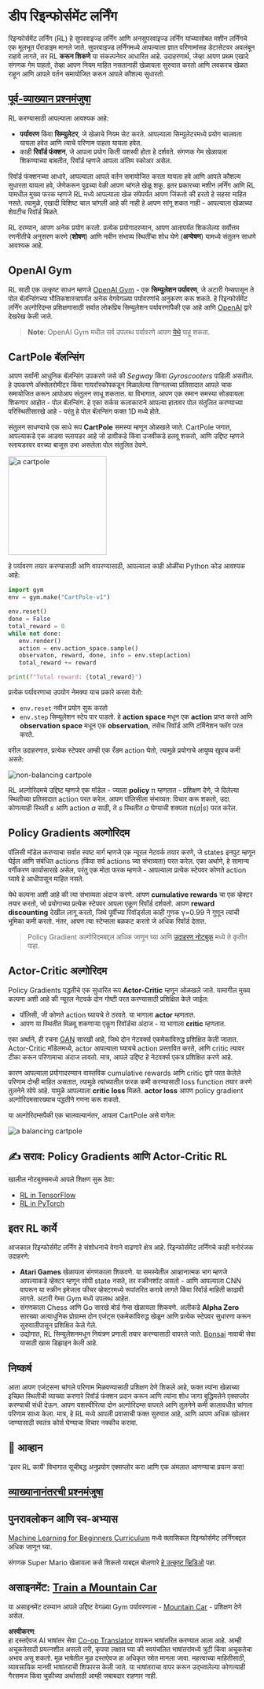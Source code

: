 <!--
CO_OP_TRANSLATOR_METADATA:
{
  "original_hash": "dbacf9b1915612981d76059678e563e5",
  "translation_date": "2025-08-26T10:14:00+00:00",
  "source_file": "lessons/6-Other/22-DeepRL/README.md",
  "language_code": "mr"
}
-->
# डीप रिइन्फोर्समेंट लर्निंग

रिइन्फोर्समेंट लर्निंग (RL) हे सुपरवाइज्ड लर्निंग आणि अनसुपरवाइज्ड लर्निंग यांच्यासोबत मशीन लर्निंगचे एक मूलभूत पॅराडाइम मानले जाते. सुपरवाइज्ड लर्निंगमध्ये आपल्याला ज्ञात परिणामांसह डेटासेटवर अवलंबून राहावे लागते, तर RL **करून शिकणे** या संकल्पनेवर आधारित आहे. उदाहरणार्थ, जेव्हा आपण प्रथम एखादे संगणक गेम पाहतो, तेव्हा आपण नियम माहित नसतानाही खेळायला सुरुवात करतो आणि लवकरच खेळत राहून आणि आपले वर्तन समायोजित करून आपले कौशल्य सुधारतो.

## [पूर्व-व्याख्यान प्रश्नमंजुषा](https://red-field-0a6ddfd03.1.azurestaticapps.net/quiz/122)

RL करण्यासाठी आपल्याला आवश्यक आहे:

* **पर्यावरण** किंवा **सिम्युलेटर**, जे खेळाचे नियम सेट करते. आपल्याला सिम्युलेटरमध्ये प्रयोग चालवता यायला हवेत आणि त्याचे परिणाम पाहता यायला हवेत.
* काही **रिवॉर्ड फंक्शन**, जे आपला प्रयोग किती यशस्वी होता हे दर्शवते. संगणक गेम खेळायला शिकण्याच्या बाबतीत, रिवॉर्ड म्हणजे आपला अंतिम स्कोअर असेल.

रिवॉर्ड फंक्शनच्या आधारे, आपल्याला आपले वर्तन समायोजित करता यायला हवे आणि आपले कौशल्य सुधारता यायला हवे, जेणेकरून पुढच्या वेळी आपण चांगले खेळू शकू. इतर प्रकारच्या मशीन लर्निंग आणि RL यामधील मुख्य फरक म्हणजे RL मध्ये आपल्याला खेळ संपेपर्यंत आपण जिंकतो की हरतो हे सहसा माहित नसते. त्यामुळे, एखादी विशिष्ट चाल चांगली आहे की नाही हे आपण सांगू शकत नाही - आपल्याला खेळाच्या शेवटीच रिवॉर्ड मिळते.

RL दरम्यान, आपण अनेक प्रयोग करतो. प्रत्येक प्रयोगादरम्यान, आपण आतापर्यंत शिकलेल्या सर्वोत्तम रणनीतीचे अनुसरण करणे (**शोषण**) आणि नवीन संभाव्य स्थितींचा शोध घेणे (**अन्वेषण**) यामध्ये संतुलन साधणे आवश्यक आहे.

## OpenAI Gym

RL साठी एक उत्कृष्ट साधन म्हणजे [OpenAI Gym](https://gym.openai.com/) - एक **सिम्युलेशन पर्यावरण**, जे अटारी गेम्सपासून ते पोल बॅलन्सिंगच्या भौतिकशास्त्रापर्यंत अनेक वेगवेगळ्या पर्यावरणांचे अनुकरण करू शकते. हे रिइन्फोर्समेंट लर्निंग अल्गोरिदम्स प्रशिक्षणासाठी सर्वात लोकप्रिय सिम्युलेशन पर्यावरणांपैकी एक आहे आणि [OpenAI](https://openai.com/) द्वारे देखरेख केली जाते.

> **Note**: OpenAI Gym मधील सर्व उपलब्ध पर्यावरणे आपण [येथे](https://gym.openai.com/envs/#classic_control) पाहू शकता.

## CartPole बॅलन्सिंग

आपण सर्वांनी आधुनिक बॅलन्सिंग उपकरणे जसे की *Segway* किंवा *Gyroscooters* पाहिली असतील. हे उपकरणे अ‍ॅक्सेलरोमीटर किंवा गायरॉस्कोपकडून मिळालेल्या सिग्नलच्या प्रतिसादात आपले चाक समायोजित करून आपोआप संतुलन साधू शकतात. या विभागात, आपण एक समान समस्या सोडवायला शिकणार आहोत - पोल बॅलन्सिंग. हे एका सर्कस कलाकाराने आपल्या हातावर पोल संतुलित करण्याच्या परिस्थितीसारखे आहे - परंतु हे पोल बॅलन्सिंग फक्त 1D मध्ये होते.

संतुलन साधण्याचे एक साधे रूप **CartPole** समस्या म्हणून ओळखले जाते. CartPole जगात, आपल्याकडे एक आडवा स्लायडर आहे जो डावीकडे किंवा उजवीकडे हलवू शकतो, आणि उद्दिष्ट म्हणजे स्लायडरवर वरच्या बाजूस उभा असलेला पोल संतुलित ठेवणे.

<img alt="a cartpole" src="images/cartpole.png" width="200"/>

हे पर्यावरण तयार करण्यासाठी आणि वापरण्यासाठी, आपल्याला काही ओळींचा Python कोड आवश्यक आहे:

```python
import gym
env = gym.make("CartPole-v1")

env.reset()
done = False
total_reward = 0
while not done:
   env.render()
   action = env.action_space.sample()
   observaton, reward, done, info = env.step(action)
   total_reward += reward

print(f"Total reward: {total_reward}")
```

प्रत्येक पर्यावरणाचा उपयोग नेमक्या याच प्रकारे करता येतो:
* `env.reset` नवीन प्रयोग सुरू करतो
* `env.step` सिम्युलेशन स्टेप पार पाडतो. हे **action space** मधून एक **action** प्राप्त करते आणि **observation space** मधून एक **observation**, तसेच रिवॉर्ड आणि टर्मिनेशन फ्लॅग परत करते.

वरील उदाहरणात, प्रत्येक स्टेपवर आम्ही एक रँडम action घेतो, त्यामुळे प्रयोगाचे आयुष्य खूपच कमी असते:

![non-balancing cartpole](../../../../../lessons/6-Other/22-DeepRL/images/cartpole-nobalance.gif)

RL अल्गोरिदमचे उद्दिष्ट म्हणजे एक मॉडेल - ज्याला **policy** π म्हणतात - प्रशिक्षण देणे, जे दिलेल्या स्थितीच्या प्रतिसादात action परत करेल. आपण पॉलिसीला संभाव्यत: विचार करू शकतो, उदा. कोणत्याही स्थिती *s* आणि action *a* साठी, ते *s* स्थितीत *a* घेण्याची शक्यता π(*a*|*s*) परत करेल.

## Policy Gradients अल्गोरिदम

पॉलिसी मॉडेल करण्याचा सर्वात स्पष्ट मार्ग म्हणजे एक न्यूरल नेटवर्क तयार करणे, जे states इनपुट म्हणून घेईल आणि संबंधित actions (किंवा सर्व actions च्या संभाव्यता) परत करेल. एका अर्थाने, हे सामान्य वर्गीकरण कार्यासारखे असेल, परंतु एक मोठा फरक म्हणजे - आपल्याला प्रत्येक स्टेपवर कोणते action घ्यावे हे आधीपासून माहित नसते.

येथे कल्पना अशी आहे की त्या संभाव्यता अंदाज करणे. आपण **cumulative rewards** चा एक व्हेक्टर तयार करतो, जो प्रयोगाच्या प्रत्येक स्टेपवर आपला एकूण रिवॉर्ड दर्शवतो. आपण **reward discounting** देखील लागू करतो, जिथे पूर्वीच्या रिवॉर्ड्सला काही गुणक γ=0.99 ने गुणून त्यांची भूमिका कमी करतो. नंतर, आपण त्या स्टेप्सला बळकट करतो जे अधिक रिवॉर्ड देतात.

> Policy Gradient अल्गोरिदमबद्दल अधिक जाणून घ्या आणि [उदाहरण नोटबुक](../../../../../lessons/6-Other/22-DeepRL/CartPole-RL-TF.ipynb) मध्ये ते कृतीत पाहा.

## Actor-Critic अल्गोरिदम

Policy Gradients पद्धतीचे एक सुधारित रूप **Actor-Critic** म्हणून ओळखले जाते. यामागील मुख्य कल्पना अशी आहे की न्यूरल नेटवर्क दोन गोष्टी परत करण्यासाठी प्रशिक्षित केले जाईल:

* पॉलिसी, जी कोणते action घ्यायचे ते ठरवते. या भागाला **actor** म्हणतात.
* आपण या स्थितीत मिळवू शकणाऱ्या एकूण रिवॉर्डचा अंदाज - या भागाला **critic** म्हणतात.

एका अर्थाने, ही रचना [GAN](../../4-ComputerVision/10-GANs/README.md) सारखी आहे, जिथे दोन नेटवर्क्स एकमेकांविरुद्ध प्रशिक्षित केली जातात. Actor-Critic मॉडेलमध्ये, actor आपल्याला घ्यायचे action प्रस्तावित करते, आणि critic त्यावर टीका करून परिणामाचा अंदाज लावतो. मात्र, आपले उद्दिष्ट हे नेटवर्क्स एकत्र प्रशिक्षित करणे आहे.

कारण आपल्याला प्रयोगादरम्यान वास्तविक cumulative rewards आणि critic द्वारे परत केलेले परिणाम दोन्ही माहित असतात, त्यामुळे त्यांच्यातील फरक कमी करण्यासाठी loss function तयार करणे तुलनेने सोपे आहे. यामुळे आपल्याला **critic loss** मिळते. **actor loss** आपण policy gradient अल्गोरिदमसारख्याच पद्धतीने गणना करू शकतो.

या अल्गोरिदम्सपैकी एक चालवल्यानंतर, आपला CartPole असे वागेल:

![a balancing cartpole](../../../../../lessons/6-Other/22-DeepRL/images/cartpole-balance.gif)

## ✍️ सराव: Policy Gradients आणि Actor-Critic RL

खालील नोटबुक्समध्ये आपले शिक्षण सुरू ठेवा:

* [RL in TensorFlow](../../../../../lessons/6-Other/22-DeepRL/CartPole-RL-TF.ipynb)
* [RL in PyTorch](../../../../../lessons/6-Other/22-DeepRL/CartPole-RL-PyTorch.ipynb)

## इतर RL कार्ये

आजकाल रिइन्फोर्समेंट लर्निंग हे संशोधनाचे वेगाने वाढणारे क्षेत्र आहे. रिइन्फोर्समेंट लर्निंगचे काही मनोरंजक उदाहरणे:

* **Atari Games** खेळायला संगणकाला शिकवणे. या समस्येतील आव्हानात्मक भाग म्हणजे आपल्याकडे व्हेक्टर म्हणून सोपी state नसते, तर स्क्रीनशॉट असतो - आणि आपल्याला CNN वापरून या स्क्रीन इमेजला फीचर व्हेक्टरमध्ये रूपांतरित करावे लागते किंवा रिवॉर्ड माहिती काढावी लागते. अटारी गेम्स Gym मध्ये उपलब्ध आहेत.
* संगणकाला Chess आणि Go सारखे बोर्ड गेम्स खेळायला शिकवणे. अलीकडे **Alpha Zero** सारख्या अत्याधुनिक प्रोग्राम्स दोन एजंट्स एकमेकांविरुद्ध खेळून आणि प्रत्येक स्टेपवर सुधारणा करून सुरुवातीपासून प्रशिक्षित केले गेले.
* उद्योगात, RL सिम्युलेशनमधून नियंत्रण प्रणाली तयार करण्यासाठी वापरले जाते. [Bonsai](https://azure.microsoft.com/services/project-bonsai/?WT.mc_id=academic-77998-cacaste) नावाची सेवा यासाठी खास डिझाइन केली आहे.

## निष्कर्ष

आता आपण एजंट्सना चांगले परिणाम मिळवण्यासाठी प्रशिक्षण देणे शिकले आहे, फक्त त्यांना खेळाच्या इच्छित स्थितीची व्याख्या करणारे रिवॉर्ड फंक्शन प्रदान करून आणि त्यांना शोध जागा बुद्धिमत्तेने एक्सप्लोर करण्याची संधी देऊन. आपण यशस्वीरित्या दोन अल्गोरिदम्स वापरले आणि तुलनेने कमी कालावधीत चांगला परिणाम साध्य केला. मात्र, हे RL मध्ये आपली प्रवासाची फक्त सुरुवात आहे, आणि आपण अधिक खोलवर जाण्यासाठी स्वतंत्र कोर्स घेण्याचा विचार नक्कीच करावा.

## 🚀 आव्हान

'इतर RL कार्ये' विभागात सूचीबद्ध अनुप्रयोग एक्सप्लोर करा आणि एक अंमलात आणण्याचा प्रयत्न करा!

## [व्याख्यानानंतरची प्रश्नमंजुषा](https://red-field-0a6ddfd03.1.azurestaticapps.net/quiz/222)

## पुनरावलोकन आणि स्व-अभ्यास

[Machine Learning for Beginners Curriculum](https://github.com/microsoft/ML-For-Beginners/blob/main/8-Reinforcement/README.md) मध्ये क्लासिकल रिइन्फोर्समेंट लर्निंगबद्दल अधिक जाणून घ्या.

संगणक Super Mario खेळायला कसे शिकतो याबद्दल बोलणारे [हे उत्कृष्ट व्हिडिओ](https://www.youtube.com/watch?v=qv6UVOQ0F44) पहा.

## असाइनमेंट: [Train a Mountain Car](lab/README.md)

या असाइनमेंट दरम्यान आपले उद्दिष्ट वेगळ्या Gym पर्यावरणाला - [Mountain Car](https://www.gymlibrary.ml/environments/classic_control/mountain_car/) - प्रशिक्षण देणे असेल.

**अस्वीकरण**:  
हा दस्तऐवज AI भाषांतर सेवा [Co-op Translator](https://github.com/Azure/co-op-translator) वापरून भाषांतरित करण्यात आला आहे. आम्ही अचूकतेसाठी प्रयत्नशील असलो तरी, कृपया लक्षात घ्या की स्वयंचलित भाषांतरांमध्ये त्रुटी किंवा अचूकतेचा अभाव असू शकतो. मूळ भाषेतील मूळ दस्तऐवज हा अधिकृत स्रोत मानला जावा. महत्त्वाच्या माहितीसाठी, व्यावसायिक मानवी भाषांतराची शिफारस केली जाते. या भाषांतराचा वापर करून उद्भवलेल्या कोणत्याही गैरसमज किंवा चुकीच्या अर्थासाठी आम्ही जबाबदार राहणार नाही.